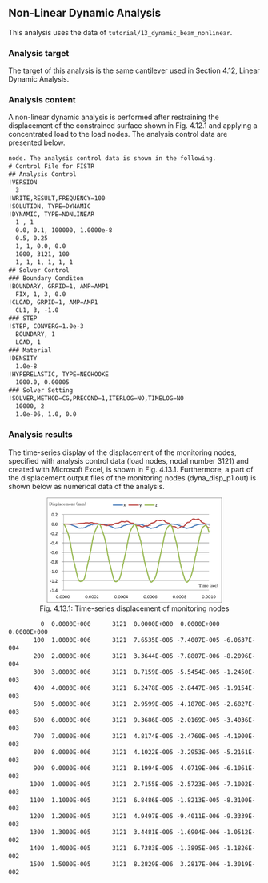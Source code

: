 
## Non-Linear Dynamic Analysis

This analysis uses the data of `tutorial/13_dynamic_beam_nonlinear`.

### Analysis target

The target of this analysis is the same cantilever used in Section 4.12, Linear Dynamic Analysis.

### Analysis content

A non-linear dynamic analysis is performed after restraining the displacement of the constrained surface shown in Fig. 4.12.1 and applying a concentrated load to the load nodes. The analysis control data are presented below.

```
node. The analysis control data is shown in the following.
# Control File for FISTR
## Analysis Control
!VERSION
  3
!WRITE,RESULT,FREQUENCY=100
!SOLUTION, TYPE=DYNAMIC
!DYNAMIC, TYPE=NONLINEAR
  1 , 1
  0.0, 0.1, 100000, 1.0000e-8
  0.5, 0.25
  1, 1, 0.0, 0.0
  1000, 3121, 100
  1, 1, 1, 1, 1, 1
## Solver Control
### Boundary Conditon
!BOUNDARY, GRPID=1, AMP=AMP1
  FIX, 1, 3, 0.0
!CLOAD, GRPID=1, AMP=AMP1
  CL1, 3, -1.0
### STEP
!STEP, CONVERG=1.0e-3
  BOUNDARY, 1
  LOAD, 1
### Material
!DENSITY
  1.0e-8
!HYPERELASTIC, TYPE=NEOHOOKE
  1000.0, 0.00005
### Solver Setting
!SOLVER,METHOD=CG,PRECOND=1,ITERLOG=NO,TIMELOG=NO
  10000, 2
  1.0e-06, 1.0, 0.0
```

### Analysis results

The time-series display of the displacement of the monitoring nodes, specified with analysis control data (load nodes, nodal number 3121) and created with Microsoft Excel, is shown in Fig. 4.13.1. Furthermore, a part of the displacement output files of the monitoring nodes (dyna\_disp\_p1.out) is shown below as numerical data of the analysis.

<div style="text-align: center;">
<img src="./media/tutorial13_01.png" width="350px"><br>
Fig. 4.13.1: Time-series displacement of monitoring nodes
</div>

```
         0  0.0000E+000      3121  0.0000E+000  0.0000E+000  0.0000E+000
       100  1.0000E-006      3121  7.6535E-005 -7.4007E-005 -6.0637E-004
       200  2.0000E-006      3121  3.3644E-005 -7.8807E-006 -8.2096E-004
       300  3.0000E-006      3121  8.7159E-005 -5.5454E-005 -1.2450E-003
       400  4.0000E-006      3121  6.2478E-005 -2.8447E-005 -1.9154E-003
       500  5.0000E-006      3121  2.9599E-005 -4.1870E-005 -2.6827E-003
       600  6.0000E-006      3121  9.3686E-005 -2.0169E-005 -3.4036E-003
       700  7.0000E-006      3121  4.8174E-005 -2.4760E-005 -4.1900E-003
       800  8.0000E-006      3121  4.1022E-005 -3.2953E-005 -5.2161E-003
       900  9.0000E-006      3121  8.1994E-005  4.0719E-006 -6.1061E-003
      1000  1.0000E-005      3121  2.7155E-005 -2.5723E-005 -7.1002E-003
      1100  1.1000E-005      3121  6.8486E-005 -1.8213E-005 -8.3100E-003
      1200  1.2000E-005      3121  4.9497E-005 -9.4011E-006 -9.3339E-003
      1300  1.3000E-005      3121  3.4481E-005 -1.6904E-006 -1.0512E-002
      1400  1.4000E-005      3121  6.7383E-005 -1.3895E-005 -1.1826E-002
      1500  1.5000E-005      3121  8.2829E-006  3.2817E-006 -1.3019E-002

```
